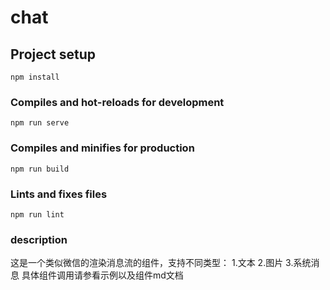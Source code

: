 # chat

## Project setup
```
npm install
```

### Compiles and hot-reloads for development
```
npm run serve
```

### Compiles and minifies for production
```
npm run build
```

### Lints and fixes files
```
npm run lint
```

### description
这是一个类似微信的渲染消息流的组件，支持不同类型：
1.文本
2.图片
3.系统消息
具体组件调用请参看示例以及组件md文档

